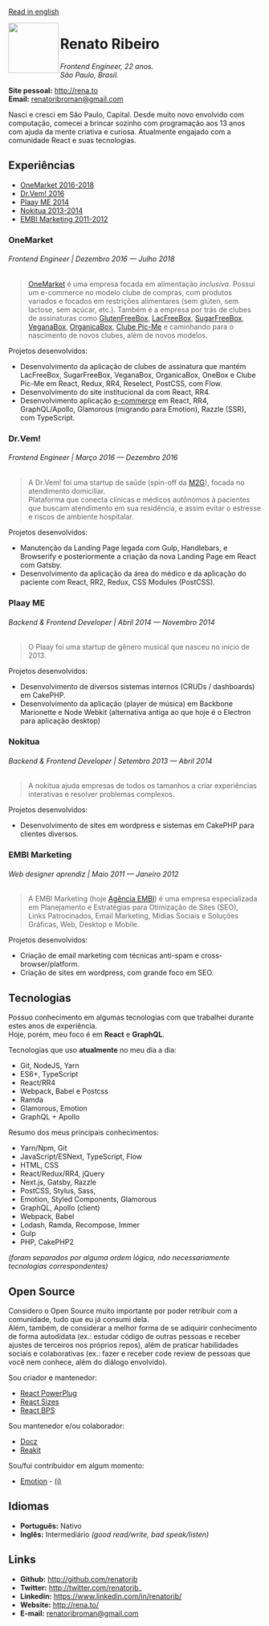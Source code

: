 [Read in english](https://github.com/renatorib/curriculum-vitae/blob/master/EN-US.md)

<img align="left" width="100" src="https://avatars2.githubusercontent.com/u/3277185" />

# Renato Ribeiro
*Frontend Engineer, 22 anos.*  
*São Paulo, Brasil.*

**Site pessoal:** http://rena.to  
**Email:** renatoribroman@gmail.com  

Nasci e cresci em São Paulo, Capital. Desde muito novo envolvido com computação, comecei a brincar sozinho com programação aos 13 anos com ajuda da mente criativa e curiosa. Atualmente engajado com a comunidade React e suas tecnologias.

## Experiências

* [OneMarket 2016-2018](#onemarket)
* [Dr.Vem! 2016](#drvem)
* [Plaay ME 2014](#plaay-me)
* [Nokitua 2013-2014](#nokitua)
* [EMBI Marketing 2011-2012](#embi-marketing)

### OneMarket
###### Frontend Engineer | Dezembro 2016 — Julho 2018

> [OneMarket](http://onemarket.com.br) é uma empresa focada em alimentação _inclusiva_. Possui um e-commerce no modelo clube de compras, com produtos variados e focados em restrições alimentares (sem glúten, sem lactose, sem açúcar, etc.).
> Também é a empresa por trás de clubes de assinaturas como [GlutenFreeBox](http://glutenfreebox.com.br), [LacFreeBox](http://lacfreebox.com.br), [SugarFreeBox](http://sugarfreebox.com.br), [VeganaBox](http://veganabox.com.br), [OrganicaBox](http://organicabox.com.br), [Clube Pic-Me](http://picme.onemarket.com.br) e caminhando para o nascimento de novos clubes, além de novos modelos.

Projetos desenvolvidos:
* Desenvolvimento da aplicação de clubes de assinatura que mantém LacFreeBox, SugarFreeBox, VeganaBox, OrganicaBox, OneBox e Clube Pic-Me em React, Redux, RR4, Reselect, PostCSS, com Flow.
* Desenvolvimento do site institucional da com React, RR4.  
* Desenvolvimento aplicação [e-commerce](https://onemarket.com.br/produtos) em React, RR4, GraphQL/Apollo, Glamorous (migrando para Emotion), Razzle (SSR), com TypeScript.

### Dr.Vem!
###### Frontend Engineer | Março 2016 — Dezembro 2016

> A Dr.Vem! foi uma startup de saúde (spin-off da [M2G](http://www.m2g.com.br/)), focada no atendimento domiciliar.  
> Plataforma que conecta clínicas e médicos autônomos à pacientes que buscam atendimento em sua residência, e assim evitar o estresse e riscos de ambiente hospitalar.   

Projetos desenvolvidos:
* Manutenção da Landing Page legada com Gulp, Handlebars, e Browserify e posteriormente a criação da nova Landing Page em React com Gatsby. 
* Desenvolvimento da aplicação da área do médico e da aplicação do paciente com React, RR2, Redux, CSS Modules (PostCSS).

### Plaay ME
###### Backend & Frontend Developer | Abril 2014 — Novembro 2014

> O Plaay foi uma startup de gênero musical que nasceu no início de 2013.  

Projetos desenvolvidos:
* Desenvolvimento de diversos sistemas internos (CRUDs / dashboards) em CakePHP.
* Desenvolvimento da aplicação (player de música) em Backbone Marionette e Node Webkit (alternativa antiga ao que hoje é o Electron para aplicação desktop) 

### Nokitua
###### Backend & Frontend Developer | Setembro 2013 — Abril 2014
  
> A nokitua ajuda empresas de todos os tamanhos a criar experiências interativas e resolver problemas complexos.  

Projetos desenvolvidos:
* Desenvolvimento de sites em wordpress e sistemas em CakePHP para clientes diversos.  

### EMBI Marketing
###### Web designer aprendiz | Maio 2011 — Janeiro 2012
  
> A EMBI Marketing (hoje [Agência EMBI](http://www.agenciaembi.com.br/)) é uma empresa especializada em Planejamento e Estratégias para Otimização de Sites (SEO),  
> Links Patrocinados, Email Marketing, Mídias Sociais e Soluções Gráficas, Web, Desktop e Mobile.  

Projetos desenvolvidos:
* Criação de email marketing com técnicas anti-spam e cross-browser/platform.  
* Criação de sites em wordpress, com grande foco em SEO.

## Tecnologias  
Possuo conhecimento em algumas tecnologias com que trabalhei durante estes anos de experiência.    
Hoje, porém, meu foco é em **React** e **GraphQL**.

Tecnologias que uso **atualmente** no meu dia a dia:

* Git, NodeJS, Yarn
* ES6+, TypeScript
* React/RR4
* Webpack, Babel e Postcss
* Ramda
* Glamorous, Emotion
* GraphQL + Apollo

Resumo dos meus principais conhecimentos:  

* Yarn/Npm, Git
* JavaScript/ESNext, TypeScript, Flow
* HTML, CSS
* React/Redux/RR4, jQuery
* Next.js, Gatsby, Razzle
* PostCSS, Stylus, Sass,
* Emotion, Styled Components, Glamorous
* GraphQL, Apollo (client)
* Webpack, Babel
* Lodash, Ramda, Recompose, Immer
* Gulp
* PHP, CakePHP2

*(foram separados por alguma ordem lógica, não necessariamente tecnologias correspondentes)*

## Open Source
Considero o Open Source muito importante por poder retribuir com a comunidade, tudo que eu já consumi dela.  
Além, também, de considerar a melhor forma de se adiquirir conhecimento de forma autodidata (ex.: estudar código de outras pessoas e receber ajustes de terceiros nos próprios repos), além de praticar habilidades sociais e colaborativas (ex.: fazer e receber code review de pessoas que você nem conhece, além do diálogo envolvido).

Sou criador e mantenedor:
* [React PowerPlug](https://github.com/renatorib/react-powerplug)
* [React Sizes](https://github.com/renatorib/react-sizes)
* [React BPS](https://github.com/renatorib/react-bps)

Sou mantenedor e/ou colaborador:
* [Docz](https://github.com/pedronauck/docz)
* [Reakit](https://github.com/reakit/reakit)

Sou/fui contribuidor em algum momento:
* [Emotion](https://github.com/emotion-js/emotion) - [(i)](https://github.com/emotion-js/emotion/pulls?utf8=%E2%9C%93&q=is%3Apr+author%3Arenatorib+)

## Idiomas

* **Português:** Nativo  
* **Inglês:** Intermediário *(good read/write, bad speak/listen)* 

## Links

* **Github:** http://github.com/renatorib
* **Twitter:** http://twitter.com/renatorib_ 
* **Linkedin:** https://www.linkedin.com/in/renatorib/
* **Website:** http://rena.to/  
* **E-mail:** renatoribroman@gmail.com  
